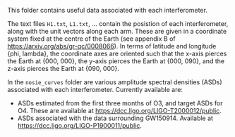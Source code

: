 This folder contains useful data associated with each interferometer. 

The text files `H1.txt`, `L1.txt`, ... contain the posistion of each interferometer, along with the unit vectors along each arm. These are given in a coordinate system fixed at the centre of the Earth (see appendix B of <https://arxiv.org/abs/gr-qc/0008066>). In terms of latitude and longitude {phi, lambda}, the coordinate axes are oriented such that the x-axis pierces the Earth at {000, 000}, the y-axis pierces the Earth at {000, 090}, and the z-axis pierces the Earth at {090, 000}.

In the `nosie_curves` folder are various amplitude spectral densities (ASDs) associated with each interferometer. Currently available are:
 - ASDs estimated from the first three months of O3, and target ASDs for O4. These are available at <https://dcc.ligo.org/LIGO-T2000012/public>.
 - ASDs associated with the data surrounding GW150914. Available at <https://dcc.ligo.org/LIGO-P1900011/public>.
